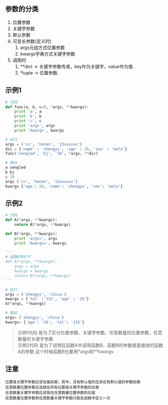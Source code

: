 ## 参数的分类  
1. 位置参数
2. 关键字参数
3. 默认参数
4. 可变长参数(定义时)
    1. args元组方式位置参数
    2. kwargs字典方式关键字参数
5. 调用时
    1. \*\*dict -> 关键字参数传递，key作为关键字，value作为值.
    2. \*tuple -> 位置参数.

## 示例1 
```python
# 代码
def func(a, b, c=0, *args, **kwargs):
    print 'a', a
    print 'b', b
    print 'c', c
    print 'args', args
    print 'kwargs', kwargs

# 执行
args = ('cn', 'henan', '13xxxxxx')
dic = {'name' : 'zhengys', 'age' : 26, 'sex' : 'male'}
func('sengled', 'bj', '10', *args, **dic)

# 输出
a sengled
b bj
c 10
args ('cn', 'henan', '13xxxxxx')
kwargs {'age': 26, 'name': 'zhengys', 'sex': 'male'}
```

## 示例2
```python
# 代码
def A(*args, **kwargs):
    return B(*args, **kwargs)

def B(*args, **kwargs):
    print 'args=', args
    print 'kwargs=', kwargs

'''
# 函数A等价于
def A(*args, **kwargs):
    args = args
    kwargs = kwargs
    return B(*args, **kwargs)
'''

# 执行
args = ('zhengys', 'china')
kwargs = {'tel' :'132', 'age' : '26'}
A(*args, **kwargs)

# 输出
args= ('zhengys', 'china')
kwargs= {'age': '26', 'tel': '132'}
```

> 示例1代码 是为了区分位置参数、关键字参数、任意数量的位置参数、任意数量的关键字参数.  
> 示例2代码 是为了说明在函数A中调用函数B，函数B的参数就是接收的函数A的参数 这个时候函数B也要用\*args和\*\*kwargs

## 注意

```
位置或关键字参数应该在最前面，其中，没有默认值的应该在有默认值的参数前面
任意数量位置参数应该放在所有位置或关键字参数的后面
任意数量关键字参数应该放在任意数量位置参数的后面
任意数量位置参数和任意数量关键字参数只能在函数中定义一次
```
